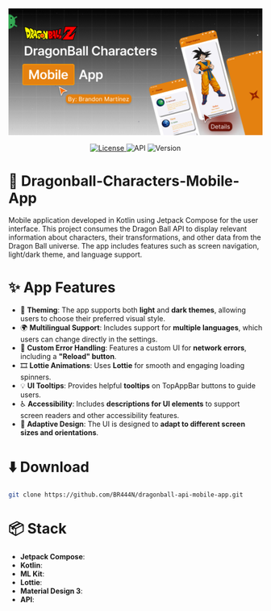 ![App banner](images/preview.png)

<p align="center">
  <a href="https://github.com/BR444N/dragonball-api-mobile-app/blob/main/LICENSE">
    <img alt="License" src="https://img.shields.io/badge/License-MIT-yellow.svg"/>
  </a>
  <img alt="API" src="https://img.shields.io/badge/API-26%2B-brightgreen.svg"/>
  <img alt="Version" src="https://img.shields.io/badge/version-v1.0.0-blue.svg"/>
</p>

# 🐉 Dragonball-Characters-Mobile-App
Mobile application developed in Kotlin using Jetpack Compose for the user interface. This project consumes the Dragon Ball API to display relevant information about characters, their transformations, and other data from the Dragon Ball universe. The app includes features such as screen navigation, light/dark theme, and language support.



# ✨ App Features

- 🎨 **Theming**: The app supports both **light** and **dark themes**, allowing users to choose their preferred visual style.  
- 🌍 **Multilingual Support**: Includes support for **multiple languages**, which users can change directly in the settings.  
- 🚨 **Custom Error Handling**: Features a custom UI for **network errors**, including a **"Reload" button**.  
- 🎞️ **Lottie Animations**: Uses **Lottie** for smooth and engaging loading spinners.  
- 💡 **UI Tooltips**: Provides helpful **tooltips** on TopAppBar buttons to guide users.  
- ♿ **Accessibility**: Includes **descriptions for UI elements** to support screen readers and other accessibility features.    
- 📱 **Adaptive Design**: The UI is designed to **adapt to different screen sizes and orientations**.

# ⬇️ Download

```bash
git clone https://github.com/BR444N/dragonball-api-mobile-app.git
```

# 📦 Stack

- **Jetpack Compose**:
- **Kotlin**:
- **ML Kit**:
- **Lottie**:
- **Material Design 3**:
- **API**: 
